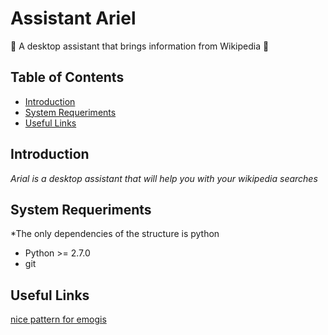 # Assistant Ariel
:robot: A desktop assistant that brings information from Wikipedia :robot:

## Table of Contents
  - [Introduction](#introduction)
  - [System Requeriments](#system-requirements)
  - [Useful Links](#useful-links)
  
## Introduction
*Arial is a desktop assistant that will help you with your wikipedia searches*

## System Requeriments
*The only dependencies of the structure is python
  - Python >= 2.7.0
  - git

## Useful Links
[nice pattern for emogis](https://gitmoji.carloscuesta.me/?fbclid=IwAR3JhM6m-s7l3XEYPN9vtlZwatGQvxhk8ETzHqbAg5pV5PCH8ajoxzORRQM)  
